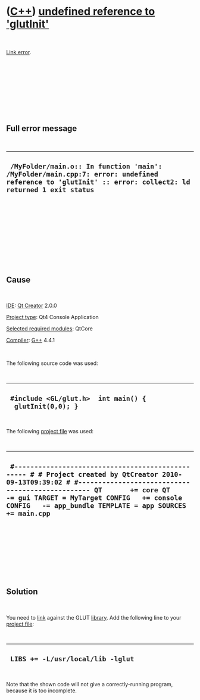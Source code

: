 
 

 

 

 

 

([C++](Cpp.md)) [undefined reference to 'glutInit'](CppLinkErrorUndefinedReferenceToGlutInit.md)
==================================================================================================

 

[Link error](CppLinkError.md).

 

 

 

 

 

Full error message
------------------

 

  --------------------------------------------------------------------------------------------------------------------------------------------------------
  ` /MyFolder/main.o:: In function 'main': /MyFolder/main.cpp:7: error: undefined reference to 'glutInit' :: error: collect2: ld returned 1 exit status`
  --------------------------------------------------------------------------------------------------------------------------------------------------------

 

 

 

 

 

 

Cause
-----

 

[IDE](CppIde.md): [Qt Creator](CppQt.md) 2.0.0

[Project type](CppQtProjectType.md): Qt4 Console Application

[Selected required modules](CppQtCreatorSelectRequiredModules.png):
QtCore

[Compiler](CppCompiler.md): [G++](CppGpp.md) 4.4.1

 

The following source code was used:

 

  ----------------------------------------------------------
  ` #include <GL/glut.h>  int main() {   glutInit(0,0); }`
  ----------------------------------------------------------

 

The following [project file](CppQtProjectFile.md) was used:

 

  --------------------------------------------------------------------------------------------------------------------------------------------------------------------------------------------------------------------------------------------------------------------------------------------------
  ` #------------------------------------------------- # # Project created by QtCreator 2010-09-13T09:39:02 # #------------------------------------------------- QT       += core QT       -= gui TARGET = MyTarget CONFIG   += console CONFIG   -= app_bundle TEMPLATE = app SOURCES += main.cpp`
  --------------------------------------------------------------------------------------------------------------------------------------------------------------------------------------------------------------------------------------------------------------------------------------------------

 

 

 

 

 

Solution
--------

 

You need to [link](CppLink.md) against the GLUT
[library](CppLibrary.md). Add the following line to your [project
file](CppQtProjectFile.md):

 

  ------------------------------------
  ` LIBS += -L/usr/local/lib -lglut`
  ------------------------------------

 

Note that the shown code will not give a correctly-running program,
because it is too incomplete.

 

 

 

 

 

 

